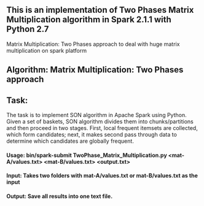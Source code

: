 ## This is an implementation of Two Phases Matrix Multiplication algorithm in Spark 2.1.1 with Python 2.7
Matrix Multiplication: Two Phases approach to deal with huge matrix multiplication on spark platform

## Algorithm: Matrix Multiplication: Two Phases approach

## Task:
The task is to implement SON algorithm in Apache Spark using Python. 
Given a set of baskets, SON algorithm divides them into chunks/partitions and then proceed in two stages. 
First, local frequent itemsets are collected, which form candidates; 
next, it makes second pass through data to determine which candidates are globally frequent.

#### Usage: bin/spark-submit TwoPhase_Matrix_Multiplication.py <mat-A/values.txt> <mat-B/values.txt> <output.txt>
 

#### Input: Takes two folders with mat-A/values.txt or mat-B/values.txt as the input

#### Output: Save all results into one text file. 
